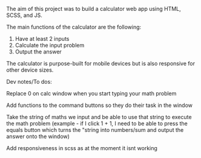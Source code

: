 The aim of this project was to build a calculator web app using HTML, SCSS, and
JS.

The main functions of the calculator are the following:

1. Have at least 2 inputs
2. Calculate the input problem
3. Output the answer

The calculator is purpose-built for mobile devices but is also responsive for other device sizes.

Dev notes/To dos:

Replace 0 on calc window when you start typing your math problem

Add functions to the command buttons so they do their task in the window

Take the string of maths we input and be able to use that string to execute the math problem
(example - if I click 1 + 1, I need to be able to press the equals button which turns the "string into numbers/sum and output the answer onto the window)

Add responsiveness in scss as at the moment it isnt working
